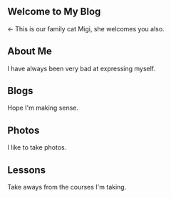 ## Welcome to My Blog
&larr; This is our family cat Migi, she welcomes you also. 

## About Me
I have always been very bad at expressing myself. 

## Blogs
Hope I'm making sense. 

## Photos
I like to take photos. 

## Lessons
Take aways from the courses I'm taking. 
